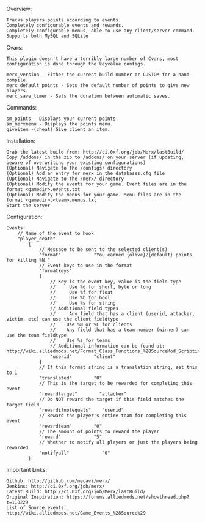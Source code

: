 Overview:

    Tracks players points according to events.
    Completely configurable events and rewards.
    Completely configurable menus, able to use any client/server command.
    Supports both MySQL and SQLite

Cvars:

    This plugin doesn't have a terribly large number of Cvars, most configuration is done through the keyvalue configs. 

    merx_version - Either the current build number or CUSTOM for a hand-compile.
    merx_default_points - Sets the default number of points to give new players.
    merx_save_timer - Sets the duration between automatic saves.

Commands:

    sm_points - Displays your current points.
    sm_merxmenu - Displays the points menu.
    giveitem -(cheat) Give client an item.

Installation:

    Grab the latest build from: http://ci.0xf.org/job/Merx/lastBuild/
    Copy /addons/ in the zip to /addons/ on your server (if updating, beware of overwriting your existing configurations)
    (Optional) Navigate to the /configs/ directory
    (Optional) Add an entry for merx in the databases.cfg file
    (Optional) Navigate to the /merx/ directory
    (Optional) Modify the events for your game. Event files are in the format <gamedir>.events.txt
    (Optional) Modify the menus for your game. Menu files are in the format <gamedir>.<team>.menus.txt
    Start the server 

Configuration:

    Events:
		// Name of the event to hook
		"player_death"
			{
				// Message to be sent to the selected client(s)
				"format"            "You earned {olive}2{default} points for killing %N."
				// Event keys to use in the format
				"formatkeys"
				{
					// Key is the event key, value is the field type
					//     Use %d for short, byte or long
					//     Use %f for float
					//     Use %b for bool
					//     Use %s for string
					// Additional field types
					//     Any field that has a client (userid, attacker, victim, etc) can use the client fieldtype
					//    Use %N or %L for clients
					//    Any field that has a team number (winner) can use the team fieldtype
					//    Use %s for teams
					// Additional information can be found at: http://wiki.alliedmods.net/Format_Class_Functions_%28SourceMod_Scripting%29
					"userid"        "client"
				}
				// If this format string is a translation string, set this to 1
				"translated"        "0"
				// This is the target to be rewarded for completing this event
				"rewardtarget"        "attacker"
				// Do NOT reward the target if this field matches the target field
				"rewardifnotequals"    "userid"
				// Reward the player's entire team for completing this event
				"rewardteam"        "0"
				// The amount of points to reward the player
				"reward"            "5"
				// Whether to notify all players or just the players being rewarded
				"notifyall"            "0"
			}

Important Links:

    Github: http://github.com/necavi/merx/
    Jenkins: http://ci.0xf.org/job/merx/
    Latest Build: http://ci.0xf.org/job/Merx/lastBuild/
    Original Inspiration: https://forums.alliedmods.net/showthread.php?t=110229
    List of Source events: http://wiki.alliedmods.net/Game_Events_%28Source%29 